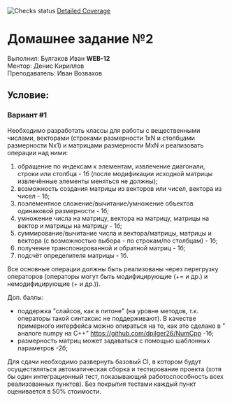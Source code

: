 ![Checks status](https://github.com/ivan12093/technopark-cpp-task-2/actions/workflows/cmake.yml/badge.svg)
[Detailed Coverage](https://app.codecov.io/gh/ivan12093/technopark-cpp-task-2/tree/develop)

# Домашнее задание №2
Выполнил: Булгаков Иван **WEB-12**  
Ментор: Денис Кириллов  
Преподаватель: Иван Возвахов  

## Условие:
### Вариант #1
Необходимо разработать классы для работы с вещественными числами, векторами (строками размерности 1xN и столбцами размерности Nx1) и матрицами размерности MxN и реализовать операции над ними:
1) обращение по индексам к элементам, извлечение диагонали, строки или столбца - 1б (после модификации исходной матрицы извлечённые элементы меняться не должны);
2) возможность создания матрицы из векторов или чисел, вектора из чисел - 1б;
3) поэлементное сложение/вычитание/умножение объектов одинаковой размерности - 1б;
4) умножение числа на матрицу, вектора на матрицу, матрицы на вектор и матрицы на матрицу - 1б;
5) суммирование/вычитание числа и вектора/матрицы, матрицы и вектора (с возможностью выбора - по строкам/по столбцам) - 1б;
6) получение транспонированной и обратной матриц - 1б;
7) подсчёт определителя матрицы - 1б.

Все основные операции должны быть реализованы через перегрузку операторов (операторы могут быть модифицирующие (+= и др.) и немодифицирующие (+ и др.)).

Доп. баллы:
- поддержка "слайсов, как в питоне" (на уровне методов, т.к. операторы такой синтаксис не поддерживают). В качестве примерного интерфейса можно опираться на то, как это сделано в " аналоге numpy на C++" https://github.com/dpilger26/NumCpp -1б;
- размерность матриц может задаваться с помощью шаблонных параметров -2б;

Для сдачи необходимо развернуть базовый CI, в котором будут осуществляться автоматическая сборка и тестирование проекта (хотя бы один интеграционный тест, показывающий работоспособность всех реализованных пунктов). Без покрытия тестами каждый пункт оценивается в 50% стоимости.
